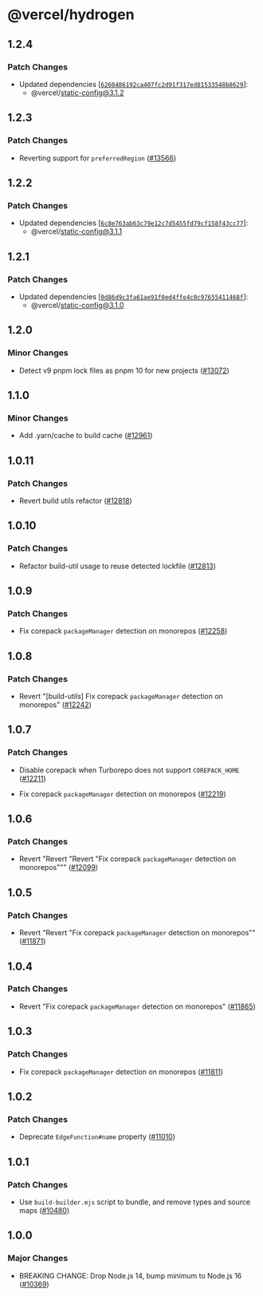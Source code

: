 # @vercel/hydrogen

## 1.2.4

### Patch Changes

- Updated dependencies [[`6260486192ca407fc2d91f317ed81533548b8629`](https://github.com/vercel/vercel/commit/6260486192ca407fc2d91f317ed81533548b8629)]:
  - @vercel/static-config@3.1.2

## 1.2.3

### Patch Changes

- Reverting support for `preferredRegion` ([#13566](https://github.com/vercel/vercel/pull/13566))

## 1.2.2

### Patch Changes

- Updated dependencies [[`6c8e763ab63c79e12c7d5455fd79cf158f43cc77`](https://github.com/vercel/vercel/commit/6c8e763ab63c79e12c7d5455fd79cf158f43cc77)]:
  - @vercel/static-config@3.1.1

## 1.2.1

### Patch Changes

- Updated dependencies [[`0d86d9c3fa61ae91f0ed4ffe4c0c97655411468f`](https://github.com/vercel/vercel/commit/0d86d9c3fa61ae91f0ed4ffe4c0c97655411468f)]:
  - @vercel/static-config@3.1.0

## 1.2.0

### Minor Changes

- Detect v9 pnpm lock files as pnpm 10 for new projects ([#13072](https://github.com/vercel/vercel/pull/13072))

## 1.1.0

### Minor Changes

- Add .yarn/cache to build cache ([#12961](https://github.com/vercel/vercel/pull/12961))

## 1.0.11

### Patch Changes

- Revert build utils refactor ([#12818](https://github.com/vercel/vercel/pull/12818))

## 1.0.10

### Patch Changes

- Refactor build-util usage to reuse detected lockfile ([#12813](https://github.com/vercel/vercel/pull/12813))

## 1.0.9

### Patch Changes

- Fix corepack `packageManager` detection on monorepos ([#12258](https://github.com/vercel/vercel/pull/12258))

## 1.0.8

### Patch Changes

- Revert "[build-utils] Fix corepack `packageManager` detection on monorepos" ([#12242](https://github.com/vercel/vercel/pull/12242))

## 1.0.7

### Patch Changes

- Disable corepack when Turborepo does not support `COREPACK_HOME` ([#12211](https://github.com/vercel/vercel/pull/12211))

- Fix corepack `packageManager` detection on monorepos ([#12219](https://github.com/vercel/vercel/pull/12219))

## 1.0.6

### Patch Changes

- Revert "Revert "Revert "Fix corepack `packageManager` detection on monorepos""" ([#12099](https://github.com/vercel/vercel/pull/12099))

## 1.0.5

### Patch Changes

- Revert "Revert "Fix corepack `packageManager` detection on monorepos"" ([#11871](https://github.com/vercel/vercel/pull/11871))

## 1.0.4

### Patch Changes

- Revert "Fix corepack `packageManager` detection on monorepos" ([#11865](https://github.com/vercel/vercel/pull/11865))

## 1.0.3

### Patch Changes

- Fix corepack `packageManager` detection on monorepos ([#11811](https://github.com/vercel/vercel/pull/11811))

## 1.0.2

### Patch Changes

- Deprecate `EdgeFunction#name` property ([#11010](https://github.com/vercel/vercel/pull/11010))

## 1.0.1

### Patch Changes

- Use `build-builder.mjs` script to bundle, and remove types and source maps ([#10480](https://github.com/vercel/vercel/pull/10480))

## 1.0.0

### Major Changes

- BREAKING CHANGE: Drop Node.js 14, bump minimum to Node.js 16 ([#10369](https://github.com/vercel/vercel/pull/10369))
